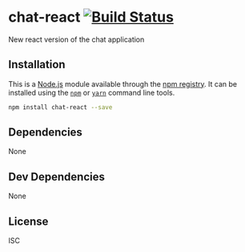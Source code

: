 # chat-react [![Build Status](https://travis-ci.org/wallindev/chat-react.png?branch=master)](https://travis-ci.org/wallindev/chat-react)

New react version of the chat application

## Installation

This is a [Node.js](https://nodejs.org/) module available through the 
[npm registry](https://www.npmjs.com/). It can be installed using the 
[`npm`](https://docs.npmjs.com/getting-started/installing-npm-packages-locally)
or 
[`yarn`](https://yarnpkg.com/en/)
command line tools.

```sh
npm install chat-react --save
```

## Dependencies

None

## Dev Dependencies

None

## License

ISC
